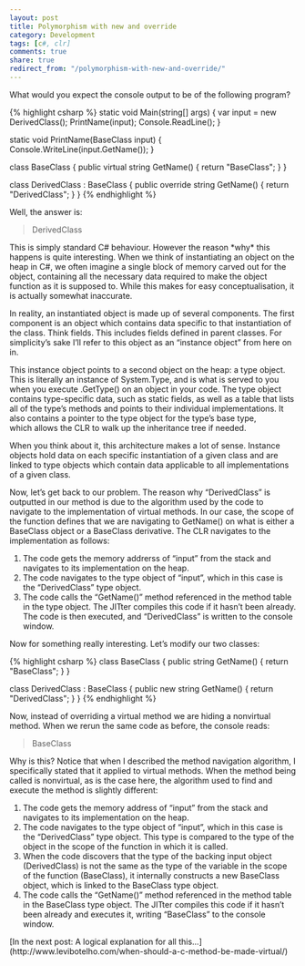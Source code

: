 ```yaml
---
layout: post
title: Polymorphism with new and override
category: Development
tags: [c#, clr]
comments: true
share: true
redirect_from: "/polymorphism-with-new-and-override/"
---
```

What would you expect the console output to be of the following program?

{% highlight csharp %}
static void Main(string[] args)
{
    var input = new DerivedClass();
    PrintName(input);
    Console.ReadLine();
}

static void PrintName(BaseClass input)
{
    Console.WriteLine(input.GetName());
}

class BaseClass
{
    public virtual string GetName()
    {
        return "BaseClass";
    }
}

class DerivedClass : BaseClass
{
    public override string GetName()
    {
        return "DerivedClass";
    }
}
{% endhighlight %}

Well, the answer is:

<blockquote>DerivedClass
</blockquote>
This is simply standard C# behaviour. However the reason *why* this happens is quite interesting.
<a id="more"></a><a id="more-1482"></a>
When we think of instantiating an object on the heap in C#, we often imagine a single block of memory carved out for the object, containing all the necessary data required to make the object function as it is supposed to. While this makes for easy conceptualisation, it is actually somewhat inaccurate.

In reality, an instantiated object is made up of several components. The first component is an object which contains data specific to that instantiation of the class. Think fields. This includes fields defined in parent classes. For simplicity’s sake I’ll refer to this object as an “instance object” from here on in.

This instance object points to a second object on the heap: a type object. This is literally an instance of System.Type, and is what is served to you when you execute .GetType() on an object in your code. The type object contains type-specific data, such as static fields, as well as a table that lists all of the type’s methods and points to their individual implementations. It also contains a pointer to the type object for the type’s base type, which allows the CLR to walk up the inheritance tree if needed.

When you think about it, this architecture makes a lot of sense. Instance objects hold data on each specific instantiation of a given class and are linked to type objects which contain data applicable to all implementations of a given class.

Now, let’s get back to our problem. The reason why “DerivedClass” is outputted in our method is due to the algorithm used by the code to navigate to the implementation of virtual methods. In our case, the scope of the function defines that we are navigating to GetName() on what is either a BaseClass object or a BaseClass derivative. The CLR navigates to the implementation as follows:

<ol>
<li>The code gets the memory addrerss of “input” from the stack and navigates to its implementation on the heap.</li>
<li>The code navigates to the type object of “input”, which in this case is the “DerivedClass” type object.</li>
<li>The code calls the “GetName()” method referenced in the method table in the type object. The JITter compiles this code if it hasn’t been already. The code is then executed, and “DerivedClass” is written to the console window.</li>
</ol>
Now for something really interesting. Let’s modify our two classes:

{% highlight csharp %}
class BaseClass
{
    public string GetName()
    {
        return "BaseClass";
    }
}

class DerivedClass : BaseClass
{
    public new string GetName()
    {
        return "DerivedClass";
    }
}
{% endhighlight %}

Now, instead of overriding a virtual method we are hiding a nonvirtual method. When we rerun the same code as before, the console reads:

<blockquote>BaseClass</blockquote>

Why is this? Notice that when I described the method navigation algorithm, I specifically stated that it applied to virtual methods. When the method being called is nonvirtual, as is the case here, the algorithm used to find and execute the method is slightly different:

<ol>
<li>The code gets the memory address of “input” from the stack and navigates to its implementation on the heap.</li>
<li>The code navigates to the type object of “input”, which in this case is the “DerivedClass” type object. This type is compared to the type of the object in the scope of the function in which it is called.</li>
<li>When the code discovers that the type of the backing input object (DerivedClass) is not the same as the type of the variable in the scope of the function (BaseClass), it internally constructs a new BaseClass object, which is linked to the BaseClass type object.</li>
<li>The code calls the “GetName()” method referenced in the method table in the BaseClass type object. The JITter compiles this code if it hasn’t been already and executes it, writing “BaseClass” to the console window.</li>
</ol>
[In the next post: A logical explanation for all this...](http://www.levibotelho.com/when-should-a-c-method-be-made-virtual/)

